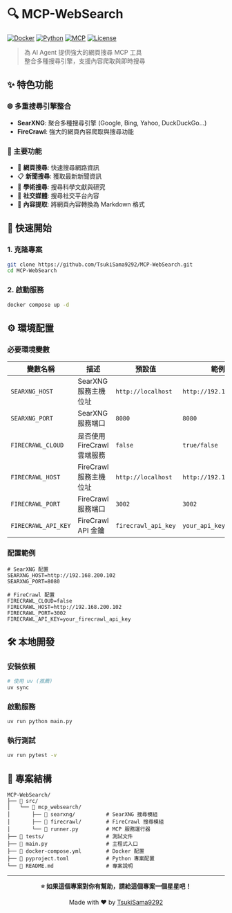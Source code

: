 # 🔍 MCP-WebSearch

[![Docker](https://img.shields.io/badge/Docker-Ready-blue?logo=docker)](https://www.docker.com/)
[![Python](https://img.shields.io/badge/Python-3.10+-green?logo=python)](https://www.python.org/)
[![MCP](https://img.shields.io/badge/MCP-Compatible-orange?logo=microsoft)](https://github.com/modelcontextprotocol/servers)
[![License](https://img.shields.io/badge/License-Apache2.0-yellow)](LICENSE)

> 為 AI Agent 提供強大的網頁搜尋 MCP 工具  
> 整合多種搜尋引擎，支援內容爬取與即時搜尋

## ✨ 特色功能

### 🌐 多重搜尋引擎整合
- **SearXNG**: 聚合多種搜尋引擎 (Google, Bing, Yahoo, DuckDuckGo...)
- **FireCrawl**: 強大的網頁內容爬取與搜尋功能

### 🚀 主要功能
- 📰 **網頁搜尋**: 快速搜尋網路資訊
- 📋 **新聞搜尋**: 獲取最新新聞資訊  
- 🔬 **學術搜尋**: 搜尋科學文獻與研究
- 📱 **社交媒體**: 搜尋社交平台內容
- 📄 **內容提取**: 將網頁內容轉換為 Markdown 格式

## 🚀 快速開始

### 1. 克隆專案
```bash
git clone https://github.com/TsukiSama9292/MCP-WebSearch.git
cd MCP-WebSearch
```

### 2. 啟動服務
```bash
docker compose up -d
```

## ⚙️ 環境配置

### 必要環境變數

| 變數名稱 | 描述 | 預設值 | 範例 |
|---------|------|--------|------|
| `SEARXNG_HOST` | SearXNG 服務主機位址 | `http://localhost` | `http://192.168.1.100` |
| `SEARXNG_PORT` | SearXNG 服務端口 | `8080` | `8080` |
| `FIRECRAWL_CLOUD` | 是否使用 FireCrawl 雲端服務 | `false` | `true/false` |
| `FIRECRAWL_HOST` | FireCrawl 服務主機位址 | `http://localhost` | `http://192.168.1.100` |
| `FIRECRAWL_PORT` | FireCrawl 服務端口 | `3002` | `3002` |
| `FIRECRAWL_API_KEY` | FireCrawl API 金鑰 | `firecrawl_api_key` | `your_api_key_here` |

### 配置範例

```env
# SearXNG 配置
SEARXNG_HOST=http://192.168.200.102
SEARXNG_PORT=8080

# FireCrawl 配置
FIRECRAWL_CLOUD=false
FIRECRAWL_HOST=http://192.168.200.102
FIRECRAWL_PORT=3002
FIRECRAWL_API_KEY=your_firecrawl_api_key
```

## 🛠️ 本地開發

### 安裝依賴
```bash
# 使用 uv (推薦)
uv sync
```

### 啟動服務
```bash
uv run python main.py
```

### 執行測試
```bash
uv run pytest -v
```

## 📁 專案結構

```
MCP-WebSearch/
├── 📁 src/
│   └── 📁 mcp_websearch/
│       ├── 📁 searxng/          # SearXNG 搜尋模組
│       ├── 📁 firecrawl/        # FireCrawl 搜尋模組
│       └── 📄 runner.py         # MCP 服務運行器
├── 📁 tests/                    # 測試文件
├── 📄 main.py                   # 主程式入口
├── 📄 docker-compose.yml        # Docker 配置
├── 📄 pyproject.toml            # Python 專案配置
└── 📄 README.md                 # 專案說明
```


---

<div align="center">

**⭐ 如果這個專案對你有幫助，請給這個專案一個星星吧！**

Made with ❤️ by [TsukiSama9292](https://github.com/TsukiSama9292)

</div>